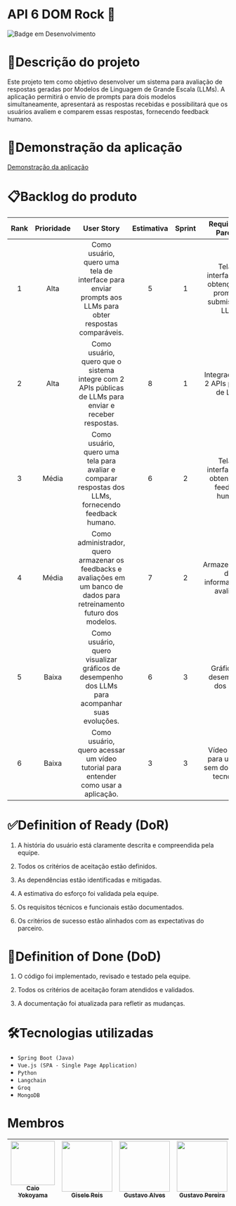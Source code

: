 # API 6 DOM Rock 🚀
![Badge em Desenvolvimento](http://img.shields.io/static/v1?label=STATUS&message=EM%20DESENVOLVIMENTO&color=GREEN&style=for-the-badge)

# 📝Descrição do projeto
Este projeto tem como objetivo desenvolver um sistema para avaliação de respostas geradas por Modelos de Linguagem de Grande Escala (LLMs). A aplicação permitirá o envio de prompts para dois modelos simultaneamente, apresentará as respostas recebidas e possibilitará que os usuários avaliem e comparem essas respostas, fornecendo feedback humano. 

# 🎥Demonstração da aplicação
[Demonstração da aplicação](http://youtube.com/)

# 📋Backlog do produto

|Rank|Prioridade|User Story|Estimativa|Sprint|Requisito do Parceiro|
|:----:|:----------:|:----------:|:----------:|:------:|:--------------------:
|1|Alta|Como usuário, quero uma tela de interface para enviar prompts aos LLMs para obter respostas comparáveis.|5|1|Tela de interface para obtenção dos prompts e submissão às LLMs|
|2|Alta|Como usuário, quero que o sistema integre com 2 APIs públicas de LLMs para enviar e receber respostas.|8|1|Integração com 2 APIs públicas de LLMs|
|3|Média|Como usuário, quero uma tela para avaliar e comparar respostas dos LLMs, fornecendo feedback humano.|6|2|Tela de interface para obtenção de feedback humano|
|4|Média|Como administrador, quero armazenar os feedbacks e avaliações em um banco de dados para retreinamento futuro dos modelos.|7|2|Armazenamento das informações de avaliação|
|5|Baixa|Como usuário, quero visualizar gráficos de desempenho dos LLMs para acompanhar suas evoluções.|6|3|Gráficos de desempenho dos LLMs|
|6|Baixa|Como usuário, quero acessar um vídeo tutorial para entender como usar a aplicação.|3|3|Vídeo tutorial para usuários sem domínio de tecnologia|

# ✅Definition of Ready (DoR)

1. A história do usuário está claramente descrita e compreendida pela equipe.

2. Todos os critérios de aceitação estão definidos.

3. As dependências estão identificadas e mitigadas.

4. A estimativa do esforço foi validada pela equipe.

5. Os requisitos técnicos e funcionais estão documentados.

6. Os critérios de sucesso estão alinhados com as expectativas do parceiro.

# 🎯Definition of Done (DoD)

1. O código foi implementado, revisado e testado pela equipe.

2. Todos os critérios de aceitação foram atendidos e validados.

3. A documentação foi atualizada para refletir as mudanças.

# 🛠️Tecnologias utilizadas

- ``Spring Boot (Java)``
- ``Vue.js (SPA - Single Page Application)``
- ``Python``
- ``Langchain``
- ``Groq``
- ``MongoDB``

# Membros

| [<img loading="lazy" src="https://github.com/user-attachments/assets/c691dc08-0c62-4efe-aa8c-4c8dd0cb12b2" width=100><br><sub>Caio Yokoyama</sub>](https://github.com/caboia) |  [<img loading="lazy" src="https://avatars.githubusercontent.com/u/111552213?v=4" width=115><br><sub>Gisele Reis</sub>](https://github.com/gisele-reis) |  [<img loading="lazy" src="https://media.licdn.com/dms/image/v2/D4D03AQEj1gNpjdjxXw/profile-displayphoto-shrink_800_800/profile-displayphoto-shrink_800_800/0/1709836229538?e=1747872000&v=beta&t=RxHmEVnchmyNQa-Qu-4S4TZfjU6H_c8w1XXIcninCjc" width=115><br><sub>Gustavo Alves</sub>](https://github.com/ogustavoalves) |  [<img loading="lazy" src="https://avatars.githubusercontent.com/u/108089562?v=4" width=115><br><sub>Gustavo Pereira</sub>](https://github.com/gustavohpereira) |  [<img loading="lazy" src="https://github.com/user-attachments/assets/3ca670f5-fddd-4a8a-b30d-20e286eca972" width=115><br><sub>Jacqueline</sub>](https://github.com/jxqlnm) |  [<img loading="lazy" src="https://github.com/user-attachments/assets/440fe622-056b-4771-bbd8-b05d884360d2" width=115><br><sub>Pedro Pucci</sub>](https://github.com/pedro11pucci) |  [<img loading="lazy" src="https://avatars.githubusercontent.com/u/101465349?v=4" width=115><br><sub>Victor Portela</sub>](https://github.com/VictorGuui) |  [<img loading="lazy" src="https://media.licdn.com/dms/image/v2/D4E03AQEANJCsUhw0ag/profile-displayphoto-shrink_800_800/profile-displayphoto-shrink_800_800/0/1729912498652?e=1747872000&v=beta&t=Ofoaz1fI7824wN_La3Vb8auVnV6lCV8Z4aA_6Xx6pwE" width=115><br><sub>Vinicius H.</sub>](https://github.com/vinihsr) |
| :---: | :---: | :---: | :---: | :---: | :---: | :---: | :---: |
